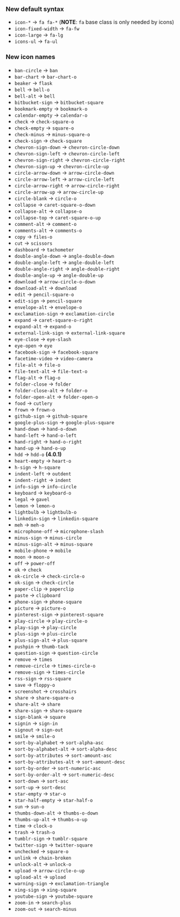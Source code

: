 ### New default syntax
* `icon-*` -> `fa fa-*` (**NOTE**: `fa` base class is only needed by icons)
* `icon-fixed-width` -> `fa-fw` 
* `icon-large` -> `fa-lg`
* `icons-ul` -> `fa-ul` 


### New icon names
* `ban-circle` -> `ban`
* `bar-chart` -> `bar-chart-o`
* `beaker` -> `flask`
* `bell` -> `bell-o`
* `bell-alt` -> `bell`
* `bitbucket-sign` -> `bitbucket-square`
* `bookmark-empty` -> `bookmark-o`
* `calendar-empty` -> `calendar-o`
* `check` -> `check-square-o`
* `check-empty` -> `square-o`
* `check-minus` -> `minus-square-o`
* `check-sign` -> `check-square`
* `chevron-sign-down` -> `chevron-circle-down`
* `chevron-sign-left` -> `chevron-circle-left`
* `chevron-sign-right` -> `chevron-circle-right`
* `chevron-sign-up` -> `chevron-circle-up`
* `circle-arrow-down` -> `arrow-circle-down`
* `circle-arrow-left` -> `arrow-circle-left`
* `circle-arrow-right` -> `arrow-circle-right`
* `circle-arrow-up` -> `arrow-circle-up`
* `circle-blank` -> `circle-o`
* `collapse` -> `caret-square-o-down`
* `collapse-alt` -> `collapse-o`
* `collapse-top` -> `caret-square-o-up`
* `comment-alt` -> `comment-o`
* `comments-alt` -> `comments-o`
* `copy` -> `files-o`
* `cut` -> `scissors`
* `dashboard` -> `tachometer`
* `double-angle-down` -> `angle-double-down`
* `double-angle-left` -> `angle-double-left`
* `double-angle-right` -> `angle-double-right`
* `double-angle-up` -> `angle-double-up`
* `download` -> `arrow-circle-o-down`
* `download-alt` -> `download`
* `edit` -> `pencil-square-o`
* `edit-sign` -> `pencil-square`
* `envelope-alt` -> `envelope-o`
* `exclamation-sign` -> `exclamation-circle`
* `expand` -> `caret-square-o-right`
* `expand-alt` -> `expand-o`
* `external-link-sign` -> `external-link-square`
* `eye-close` -> `eye-slash`
* `eye-open` -> `eye`
* `facebook-sign` -> `facebook-square`
* `facetime-video` -> `video-camera`
* `file-alt` -> `file-o`
* `file-text-alt` -> `file-text-o`
* `flag-alt` -> `flag-o`
* `folder-close` -> `folder`
* `folder-close-alt` -> `folder-o`
* `folder-open-alt` -> `folder-open-o`
* `food` -> `cutlery`
* `frown` -> `frown-o`
* `github-sign` -> `github-square`
* `google-plus-sign` -> `google-plus-square`
* `hand-down` -> `hand-o-down`
* `hand-left` -> `hand-o-left`
* `hand-right` -> `hand-o-right`
* `hand-up` -> `hand-o-up`
* `hdd` -> `hdd-o` **(4.0.1)**
* `heart-empty` -> `heart-o`
* `h-sign` -> `h-square`
* `indent-left` -> `outdent`
* `indent-right` -> `indent`
* `info-sign` -> `info-circle`
* `keyboard` -> `keyboard-o`
* `legal` -> `gavel`
* `lemon` -> `lemon-o`
* `lightbulb` -> `lightbulb-o`
* `linkedin-sign` -> `linkedin-square`
* `meh` -> `meh-o`
* `microphone-off` -> `microphone-slash`
* `minus-sign` -> `minus-circle`
* `minus-sign-alt` -> `minus-square`
* `mobile-phone` -> `mobile`
* `moon` -> `moon-o`
* `off` -> `power-off`
* `ok` -> `check`
* `ok-circle` -> `check-circle-o`
* `ok-sign` -> `check-circle`
* `paper-clip` -> `paperclip`
* `paste` -> `clipboard`
* `phone-sign` -> `phone-square`
* `picture` -> `picture-o`
* `pinterest-sign` -> `pinterest-square`
* `play-circle` -> `play-circle-o`
* `play-sign` -> `play-circle`
* `plus-sign` -> `plus-circle`
* `plus-sign-alt` -> `plus-square`
* `pushpin` -> `thumb-tack`
* `question-sign` -> `question-circle`
* `remove` -> `times`
* `remove-circle` -> `times-circle-o`
* `remove-sign` -> `times-circle`
* `rss-sign` -> `rss-square`
* `save` -> `floppy-o`
* `screenshot` -> `crosshairs`
* `share` -> `share-square-o`
* `share-alt` -> `share`
* `share-sign` -> `share-square`
* `sign-blank` -> `square`
* `signin` -> `sign-in`
* `signout` -> `sign-out`
* `smile` -> `smile-o`
* `sort-by-alphabet` -> `sort-alpha-asc`
* `sort-by-alphabet-alt` -> `sort-alpha-desc`
* `sort-by-attributes` -> `sort-amount-asc`
* `sort-by-attributes-alt` -> `sort-amount-desc`
* `sort-by-order` -> `sort-numeric-asc`
* `sort-by-order-alt` -> `sort-numeric-desc`
* `sort-down` -> `sort-asc`
* `sort-up` -> `sort-desc`
* `star-empty` -> `star-o`
* `star-half-empty` -> `star-half-o`
* `sun` -> `sun-o`
* `thumbs-down-alt` -> `thumbs-o-down`
* `thumbs-up-alt` -> `thumbs-o-up`
* `time` -> `clock-o`
* `trash` -> `trash-o`
* `tumblr-sign` -> `tumblr-square`
* `twitter-sign` -> `twitter-square`
* `unchecked` -> `square-o`
* `unlink` -> `chain-broken`
* `unlock-alt` -> `unlock-o`
* `upload` -> `arrow-circle-o-up`
* `upload-alt` -> `upload`
* `warning-sign` -> `exclamation-triangle`
* `xing-sign` -> `xing-square`
* `youtube-sign` -> `youtube-square`
* `zoom-in` -> `search-plus`
* `zoom-out` -> `search-minus`
